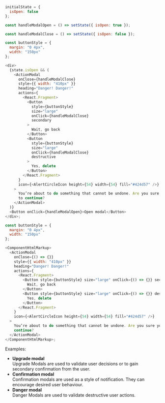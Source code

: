 ```js
initialState = {
  isOpen: false
};

const handleModalOpen = () => setState({ isOpen: true });

const handleModalClose = () => setState({ isOpen: false });

const buttonStyle = {
  margin: "0 4px",
  width: "150px"
};

<div>
  {state.isOpen && (
    <ActionModal
      onClose={handleModalClose}
      style={{ width: "410px" }}
      heading="Danger! Danger!"
      actions={
        <React.Fragment>
          <Button
            style={buttonStyle}
            size="large"
            onClick={handleModalClose}
            secondary
          >
            Wait, go back
          </Button>
          <Button
            style={buttonStyle}
            size="large"
            onClick={handleModalClose}
            destructive
          >
            Yes, delete
          </Button>
        </React.Fragment>
      }
      icon={<AlertCircleIcon height={54} width={54} fill="#424d57" />}
    >
      You’re about to do something that cannot be undone. Are you sure you want
      to continue?
    </ActionModal>
  )}
  <Button onClick={handleModalOpen}>Open modal</Button>
</div>;
```

```js noeditor
const buttonStyle = {
  margin: "0 4px",
  width: "150px"
};

<ComponentHtmlMarkup>
  <ActionModal
    onClose={() => {}}
    style={{ width: "410px" }}
    heading="Danger! Danger!"
    actions={
      <React.Fragment>
        <Button style={buttonStyle} size="large" onClick={() => {}} secondary>
          Wait, go back
        </Button>
        <Button style={buttonStyle} size="large" onClick={() => {}} destructive>
          Yes, delete
        </Button>
      </React.Fragment>
    }
    icon={<AlertCircleIcon height={54} width={54} fill="#424d57" />}
  >
    You’re about to do something that cannot be undone. Are you sure you want to
    continue?
  </ActionModal>
</ComponentHtmlMarkup>;
```

Examples:

<ul>
  <li>
    <b>Upgrade modal</b><br />
    Upgrade Modals are used to validate user decisions or to gain secondary confirmation from the user.
  </li>
  <li>
    <b>Confirmation modal</b><br />
    Confirmation modals are used as a style of notification. They can encourage desired user behaviour. 
  </li>
  <li>
    <b>Danger modal</b><br />
    Danger Modals are used to validate destructive user actions.
  </li>
</ul>
